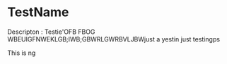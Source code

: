 # TestName
Descripton : Testie'OFB FBOG WBEUIGFNWEKLGB;IWB;GBWRLGWRBVLJBWjust a yestin just testingps


This is ng
